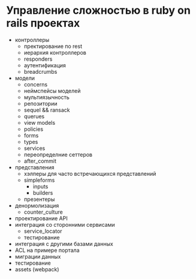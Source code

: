 # Управление сложностью в ruby on rails проектах

* контроллеры
  * пректирование по rest
  * иерархия контроллеров
  * responders
  * аутентификация
  * breadcrumbs
* модели
  * concerns
  * неймспейсы моделей
  * мультиязычность
  * репозитории
  * sequel && ransack
  * querues
  * view models
  * policies
  * forms
  * types
  * services
  * переопределние сеттеров
  * after_commit
* представления
  * хэлперы для часто встречающихся представлений
  * simpleforms
    * inputs
    * builders
  * презентеры
* денормолизация
  * counter_culture
* проектирование API
* интеграция со сторонними сервисами
  * service_locator
  * тестирование
* интеграция с другими базами данных
* ACL на примере портала
* миграции данных
* тестирование
* assets (webpack)
